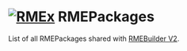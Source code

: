 # [![RMEx](http://rmex.github.io/images/rmex-shortcut.png)](http://rmex.github.io) RMEPackages

List of all RMEPackages shared with [RMEBuilder V2](http://rmex.github.io/RMEBuilder/).
